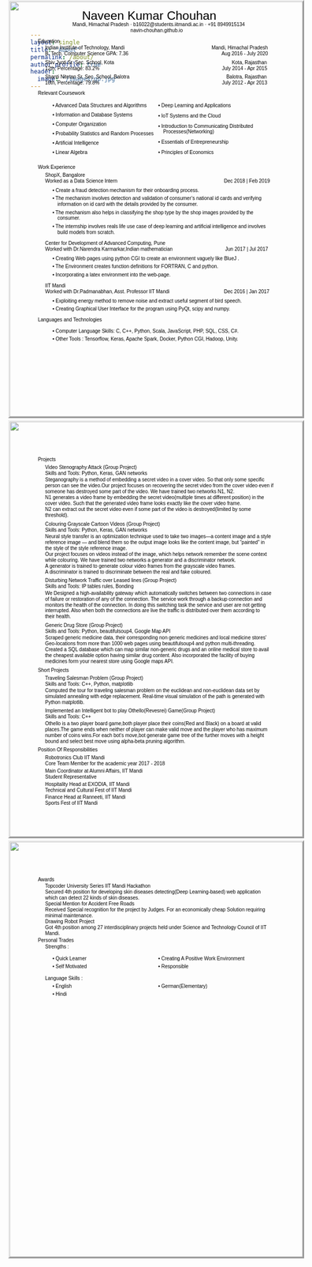 ```yaml
---
layout: single
title: "About"
permalink: /about/
author_profile: true
header:
  image: "/images/gp.jpg"
---
```

<html>
<head><meta http-equiv=Content-Type content="text/html; charset=UTF-8">
<style type="text/css">
<!--
span.cls_002{font-family:Arial,serif;font-size:24.8px;color:rgb(0,0,0);font-weight:normal;font-style:normal;text-decoration: none}
div.cls_002{font-family:Arial,serif;font-size:24.8px;color:rgb(0,0,0);font-weight:normal;font-style:normal;text-decoration: none}
span.cls_003{font-family:Arial,serif;font-size:10.0px;color:rgb(0,0,0);font-weight:normal;font-style:normal;text-decoration: none}
div.cls_003{font-family:Arial,serif;font-size:10.0px;color:rgb(0,0,0);font-weight:normal;font-style:normal;text-decoration: none}
-->
</style>
<script type="text/javascript" src="a4390008-aa16-11e9-9d71-0cc47a792c0a_id_a4390008-aa16-11e9-9d71-0cc47a792c0a_files/wz_jsgraphics.js"></script>
</head>
<body>
<div style="position:absolute;left:50%;margin-left:-297px;top:0px;width:595px;height:841px;border-style:outset;overflow:hidden">
<div style="position:absolute;left:0px;top:0px">
<img src="a4390008-aa16-11e9-9d71-0cc47a792c0a_id_a4390008-aa16-11e9-9d71-0cc47a792c0a_files/background1.jpg" width=595 height=841></div>
<div style="position:absolute;left:146.88px;top:14.57px" class="cls_002"><span class="cls_002">Naveen Kumar Chouhan</span></div>
<div style="position:absolute;left:127.59px;top:41.35px" class="cls_003"><span class="cls_003">Mandi, Himachal Pradesh · b16022@students.iitmandi.ac.in · +91 8949915134</span></div>
<div style="position:absolute;left:245.35px;top:53.31px" class="cls_003"><span class="cls_003">navin-chouhan.github.io</span></div>
<div style="position:absolute;left:57.39px;top:75.23px" class="cls_003"><span class="cls_003">Education</span></div>
<div style="position:absolute;left:72.00px;top:88.18px" class="cls_003"><span class="cls_003">Indian Institute of Technology, Mandi</span></div>
<div style="position:absolute;left:409.89px;top:88.18px" class="cls_003"><span class="cls_003">Mandi, Himachal Pradesh</span></div>
<div style="position:absolute;left:72.00px;top:100.13px" class="cls_003"><span class="cls_003">B. Tech. Computer Science GPA: 7.36</span></div>
<div style="position:absolute;left:430.17px;top:100.13px" class="cls_003"><span class="cls_003">Aug 2016 - July 2020</span></div>
<div style="position:absolute;left:72.00px;top:117.76px" class="cls_003"><span class="cls_003">Shiv Jyoti Sr. Sec. School, Kota</span></div>
<div style="position:absolute;left:451.15px;top:117.76px" class="cls_003"><span class="cls_003">Kota, Rajasthan</span></div>
<div style="position:absolute;left:72.00px;top:129.71px" class="cls_003"><span class="cls_003">12th, Percentage: 83.2%</span></div>
<div style="position:absolute;left:431.25px;top:129.71px" class="cls_003"><span class="cls_003">July 2014 - Apr 2015</span></div>
<div style="position:absolute;left:72.00px;top:147.34px" class="cls_003"><span class="cls_003">Shanti Nitetan Sr. Sec. School, Balotra</span></div>
<div style="position:absolute;left:439.91px;top:147.34px" class="cls_003"><span class="cls_003">Balotra, Rajasthan</span></div>
<div style="position:absolute;left:72.00px;top:159.29px" class="cls_003"><span class="cls_003">10th, Percentage: 79.8%</span></div>
<div style="position:absolute;left:431.25px;top:159.29px" class="cls_003"><span class="cls_003">July 2012 - Apr 2013</span></div>
<div style="position:absolute;left:57.39px;top:179.75px" class="cls_003"><span class="cls_003">Relevant Coursework</span></div>
<div style="position:absolute;left:86.94px;top:204.66px" class="cls_003"><span class="cls_003">• Advanced Data Structures and Algorithms</span></div>
<div style="position:absolute;left:301.78px;top:204.66px" class="cls_003"><span class="cls_003">• Deep Learning and Applications</span></div>
<div style="position:absolute;left:86.94px;top:223.79px" class="cls_003"><span class="cls_003">• Information and Database Systems</span></div>
<div style="position:absolute;left:301.78px;top:225.58px" class="cls_003"><span class="cls_003">• IoT Systems and the Cloud</span></div>
<div style="position:absolute;left:86.94px;top:242.92px" class="cls_003"><span class="cls_003">• Computer Organization</span></div>
<div style="position:absolute;left:301.78px;top:246.50px" class="cls_003"><span class="cls_003">• Introduction to Communicating Distributed</span></div>
<div style="position:absolute;left:311.74px;top:258.46px" class="cls_003"><span class="cls_003">Processes(Networking)</span></div>
<div style="position:absolute;left:86.94px;top:262.04px" class="cls_003"><span class="cls_003">• Probability Statistics and Random Processes</span></div>
<div style="position:absolute;left:86.94px;top:281.17px" class="cls_003"><span class="cls_003">• Artificial Intelligence</span></div>
<div style="position:absolute;left:301.78px;top:279.38px" class="cls_003"><span class="cls_003">• Essentials of Entrepreneurship</span></div>
<div style="position:absolute;left:86.94px;top:300.30px" class="cls_003"><span class="cls_003">• Linear Algebra</span></div>
<div style="position:absolute;left:301.78px;top:300.30px" class="cls_003"><span class="cls_003">• Principles of Economics</span></div>
<div style="position:absolute;left:57.39px;top:329.88px" class="cls_003"><span class="cls_003">Work Experience</span></div>
<div style="position:absolute;left:72.00px;top:345.67px" class="cls_003"><span class="cls_003">ShopX, Bangalore</span></div>
<div style="position:absolute;left:72.00px;top:357.62px" class="cls_003"><span class="cls_003">Worked as a Data Science Intern</span></div>
<div style="position:absolute;left:435.29px;top:357.62px" class="cls_003"><span class="cls_003">Dec 2018 | Feb 2019</span></div>
<div style="position:absolute;left:86.94px;top:376.70px" class="cls_003"><span class="cls_003">• Create a fraud detection mechanism for their onboarding process.</span></div>
<div style="position:absolute;left:86.94px;top:393.14px" class="cls_003"><span class="cls_003">• The mechanism involves detection and validation of consumer’s national id cards and verifying</span></div>
<div style="position:absolute;left:96.91px;top:405.10px" class="cls_003"><span class="cls_003">information on id card with the details provided by the consumer.</span></div>
<div style="position:absolute;left:86.94px;top:421.54px" class="cls_003"><span class="cls_003">• The mechanism also helps in classifying the shop type by the shop images provided by the</span></div>
<div style="position:absolute;left:96.91px;top:433.49px" class="cls_003"><span class="cls_003">consumer.</span></div>
<div style="position:absolute;left:86.94px;top:449.93px" class="cls_003"><span class="cls_003">• The internship involves reals life use case of deep learning and artificial intelligence and involves</span></div>
<div style="position:absolute;left:96.91px;top:461.89px" class="cls_003"><span class="cls_003">build models from scratch.</span></div>
<div style="position:absolute;left:72.00px;top:483.80px" class="cls_003"><span class="cls_003">Center for Development of Advanced Computing, Pune</span></div>
<div style="position:absolute;left:72.00px;top:495.76px" class="cls_003"><span class="cls_003">Worked with Dr.Narendra Karmarkar,Indian mathematician</span></div>
<div style="position:absolute;left:437.78px;top:495.76px" class="cls_003"><span class="cls_003">Jun 2017 | Jul 2017</span></div>
<div style="position:absolute;left:86.94px;top:514.84px" class="cls_003"><span class="cls_003">• Creating Web pages using python CGI to create an environment vaguely like BlueJ .</span></div>
<div style="position:absolute;left:86.94px;top:531.28px" class="cls_003"><span class="cls_003">• The Environment creates function definitions for FORTRAN, C and python.</span></div>
<div style="position:absolute;left:86.94px;top:547.72px" class="cls_003"><span class="cls_003">• Incorporating a latex environment into the web-page.</span></div>
<div style="position:absolute;left:72.00px;top:569.64px" class="cls_003"><span class="cls_003">IIT Mandi</span></div>
<div style="position:absolute;left:72.00px;top:581.59px" class="cls_003"><span class="cls_003">Worked with Dr.Padmanabhan, Asst. Professor IIT Mandi</span></div>
<div style="position:absolute;left:435.29px;top:581.59px" class="cls_003"><span class="cls_003">Dec 2016 | Jan 2017</span></div>
<div style="position:absolute;left:86.94px;top:600.67px" class="cls_003"><span class="cls_003">• Exploiting energy method to remove noise and extract useful segment of bird speech.</span></div>
<div style="position:absolute;left:86.94px;top:617.11px" class="cls_003"><span class="cls_003">• Creating Graphical User Interface for the program using PyQt, scipy and numpy.</span></div>
<div style="position:absolute;left:57.39px;top:639.03px" class="cls_003"><span class="cls_003">Languages and Technologies</span></div>
<div style="position:absolute;left:86.94px;top:661.94px" class="cls_003"><span class="cls_003">• Computer Language Skills: C, C++, Python, Scala, JavaScript, PHP, SQL, CSS, C#.</span></div>
<div style="position:absolute;left:86.94px;top:678.38px" class="cls_003"><span class="cls_003">• Other Tools : Tensorflow, Keras, Apache Spark, Docker, Python CGI, Hadoop, Unity.</span></div>
</div>
<div style="position:absolute;left:50%;margin-left:-297px;top:851px;width:595px;height:841px;border-style:outset;overflow:hidden">
<div style="position:absolute;left:0px;top:0px">
<img src="a4390008-aa16-11e9-9d71-0cc47a792c0a_id_a4390008-aa16-11e9-9d71-0cc47a792c0a_files/background2.jpg" width=595 height=841></div>
<div style="position:absolute;left:57.39px;top:71.11px" class="cls_003"><span class="cls_003">Projects</span></div>
<div style="position:absolute;left:72.00px;top:86.90px" class="cls_003"><span class="cls_003">Video Stenography Attack (Group Project)</span></div>
<div style="position:absolute;left:72.00px;top:98.85px" class="cls_003"><span class="cls_003">Skills and Tools: Python, Keras, GAN networks</span></div>
<div style="position:absolute;left:72.00px;top:112.22px" class="cls_003"><span class="cls_003">Steganography is a method of embedding a secret video in a cover video. So that only some specific</span></div>
<div style="position:absolute;left:72.00px;top:124.18px" class="cls_003"><span class="cls_003">person can see the video.Our project focuses on recovering the secret video from the cover video even if</span></div>
<div style="position:absolute;left:72.00px;top:136.13px" class="cls_003"><span class="cls_003">someone has destroyed some part of the video. We have trained two networks N1, N2.</span></div>
<div style="position:absolute;left:72.00px;top:148.09px" class="cls_003"><span class="cls_003">N1 generates a video frame by embedding the secret video(multiple times at different position) in the</span></div>
<div style="position:absolute;left:72.00px;top:160.04px" class="cls_003"><span class="cls_003">cover video. Such that the generated video frame looks exactly like the cover video frame.</span></div>
<div style="position:absolute;left:72.00px;top:172.00px" class="cls_003"><span class="cls_003">N2 can extract out the secret video even if some part of the video is destroyed(limited by some</span></div>
<div style="position:absolute;left:72.00px;top:183.96px" class="cls_003"><span class="cls_003">threshold).</span></div>
<div style="position:absolute;left:72.00px;top:201.58px" class="cls_003"><span class="cls_003">Colouring Grayscale Cartoon Videos (Group Project)</span></div>
<div style="position:absolute;left:72.00px;top:213.53px" class="cls_003"><span class="cls_003">Skills and Tools: Python, Keras, GAN networks</span></div>
<div style="position:absolute;left:72.00px;top:226.91px" class="cls_003"><span class="cls_003">Neural style transfer is an optimization technique used to take two images—a content image and a style</span></div>
<div style="position:absolute;left:72.00px;top:238.86px" class="cls_003"><span class="cls_003">reference image — and blend them so the output image looks like the content image, but “painted” in</span></div>
<div style="position:absolute;left:72.00px;top:250.82px" class="cls_003"><span class="cls_003">the style of the style reference image.</span></div>
<div style="position:absolute;left:72.00px;top:262.77px" class="cls_003"><span class="cls_003">Our project focuses on videos instead of the image, which helps network remember the scene context</span></div>
<div style="position:absolute;left:72.00px;top:274.73px" class="cls_003"><span class="cls_003">while colouring. We have trained two networks a generator and a discriminator network.</span></div>
<div style="position:absolute;left:72.00px;top:286.68px" class="cls_003"><span class="cls_003">A generator is trained to generate colour video frames from the grayscale video frames.</span></div>
<div style="position:absolute;left:72.00px;top:298.64px" class="cls_003"><span class="cls_003">A discriminator is trained to discriminate between the real and fake coloured.</span></div>
<div style="position:absolute;left:72.00px;top:316.26px" class="cls_003"><span class="cls_003">Disturbing Network Traffic over Leased lines (Group Project)</span></div>
<div style="position:absolute;left:72.00px;top:328.22px" class="cls_003"><span class="cls_003">Skills and Tools: IP tables rules, Bonding</span></div>
<div style="position:absolute;left:72.00px;top:341.59px" class="cls_003"><span class="cls_003">We Designed a high-availability gateway which automatically switches between two connections in case</span></div>
<div style="position:absolute;left:72.00px;top:353.55px" class="cls_003"><span class="cls_003">of failure or restoration of any of the connection. The service work through a backup connection and</span></div>
<div style="position:absolute;left:72.00px;top:365.50px" class="cls_003"><span class="cls_003">monitors the health of the connection. In doing this switching task the service and user are not getting</span></div>
<div style="position:absolute;left:72.00px;top:377.46px" class="cls_003"><span class="cls_003">interrupted. Also when both the connections are live the traffic is distributed over them according to</span></div>
<div style="position:absolute;left:72.00px;top:389.41px" class="cls_003"><span class="cls_003">their health.</span></div>
<div style="position:absolute;left:72.00px;top:407.04px" class="cls_003"><span class="cls_003">Generic Drug Store (Group Project)</span></div>
<div style="position:absolute;left:72.00px;top:418.99px" class="cls_003"><span class="cls_003">Skills and Tools: Python, beautifulsoup4, Google Map API</span></div>
<div style="position:absolute;left:72.00px;top:432.36px" class="cls_003"><span class="cls_003">Scraped generic medicine data, their corresponding non generic medicines and local medicine stores’</span></div>
<div style="position:absolute;left:72.00px;top:444.32px" class="cls_003"><span class="cls_003">Geo-locations from more than 1000 web pages using beautifulsoup4 and python multi-threading.</span></div>
<div style="position:absolute;left:72.00px;top:456.27px" class="cls_003"><span class="cls_003">Created a SQL database which can map similar non-generic drugs and an online medical store to avail</span></div>
<div style="position:absolute;left:72.00px;top:468.23px" class="cls_003"><span class="cls_003">the cheapest available option having similar drug content. Also incorporated the facility of buying</span></div>
<div style="position:absolute;left:72.00px;top:480.18px" class="cls_003"><span class="cls_003">medicines form your nearest store using Google maps API.</span></div>
<div style="position:absolute;left:57.39px;top:497.81px" class="cls_003"><span class="cls_003">Short Projects</span></div>
<div style="position:absolute;left:72.00px;top:513.59px" class="cls_003"><span class="cls_003">Traveling Salesman Problem (Group Project)</span></div>
<div style="position:absolute;left:72.00px;top:525.55px" class="cls_003"><span class="cls_003">Skills and Tools: C++, Python, matplotlib</span></div>
<div style="position:absolute;left:72.00px;top:538.92px" class="cls_003"><span class="cls_003">Computed the tour for traveling salesman problem on the euclidean and non-euclidean data set by</span></div>
<div style="position:absolute;left:72.00px;top:550.88px" class="cls_003"><span class="cls_003">simulated annealing with edge replacement. Real-time visual simulation of the path is generated with</span></div>
<div style="position:absolute;left:72.00px;top:562.83px" class="cls_003"><span class="cls_003">Python matplotlib.</span></div>
<div style="position:absolute;left:72.00px;top:580.46px" class="cls_003"><span class="cls_003">Implemented an Intelligent bot to play Othello(Revesrei) Game(Group Project)</span></div>
<div style="position:absolute;left:72.00px;top:592.41px" class="cls_003"><span class="cls_003">Skills and Tools: C++</span></div>
<div style="position:absolute;left:72.00px;top:605.78px" class="cls_003"><span class="cls_003">Othello is a two player board game,both player place their coins(Red and Black) on a board at valid</span></div>
<div style="position:absolute;left:72.00px;top:617.74px" class="cls_003"><span class="cls_003">places.The game ends when neither of player can make valid move and the player who has maximum</span></div>
<div style="position:absolute;left:72.00px;top:629.69px" class="cls_003"><span class="cls_003">number of coins wins.For each bot’s move,bot generate game tree of the further moves with a height</span></div>
<div style="position:absolute;left:72.00px;top:641.65px" class="cls_003"><span class="cls_003">bound and select best move using alpha-beta pruning algorithm.</span></div>
<div style="position:absolute;left:57.39px;top:659.27px" class="cls_003"><span class="cls_003">Position Of Responsibilities</span></div>
<div style="position:absolute;left:72.00px;top:675.06px" class="cls_003"><span class="cls_003">Robotronics Club IIT Mandi</span></div>
<div style="position:absolute;left:72.00px;top:687.02px" class="cls_003"><span class="cls_003">Core Team Member for the academic year 2017 - 2018</span></div>
<div style="position:absolute;left:72.00px;top:701.81px" class="cls_003"><span class="cls_003">Main Coordinator at Alumni Affairs, IIT Mandi</span></div>
<div style="position:absolute;left:72.00px;top:713.76px" class="cls_003"><span class="cls_003">Student Representative</span></div>
<div style="position:absolute;left:72.00px;top:728.55px" class="cls_003"><span class="cls_003">Hospitality Head at EXODIA, IIT Mandi</span></div>
<div style="position:absolute;left:72.00px;top:740.51px" class="cls_003"><span class="cls_003">Technical and Cultural Fest of IIT Mandi</span></div>
<div style="position:absolute;left:72.00px;top:755.30px" class="cls_003"><span class="cls_003">Finance Head at Ranneeti, IIT Mandi</span></div>
<div style="position:absolute;left:72.00px;top:767.25px" class="cls_003"><span class="cls_003">Sports Fest of IIT Mandi</span></div>
</div>
<div style="position:absolute;left:50%;margin-left:-297px;top:1702px;width:595px;height:841px;border-style:outset;overflow:hidden">
<div style="position:absolute;left:0px;top:0px">
<img src="a4390008-aa16-11e9-9d71-0cc47a792c0a_id_a4390008-aa16-11e9-9d71-0cc47a792c0a_files/background3.jpg" width=595 height=841></div>
<div style="position:absolute;left:57.39px;top:71.11px" class="cls_003"><span class="cls_003">Awards</span></div>
<div style="position:absolute;left:72.00px;top:84.06px" class="cls_003"><span class="cls_003">Topcoder University Series IIT Mandi Hackathon</span></div>
<div style="position:absolute;left:72.00px;top:96.02px" class="cls_003"><span class="cls_003">Secured 4th position for developing skin diseases detecting(Deep Learning-based) web application</span></div>
<div style="position:absolute;left:72.00px;top:107.97px" class="cls_003"><span class="cls_003">which can detect 22 kinds of skin diseases.</span></div>
<div style="position:absolute;left:72.00px;top:119.93px" class="cls_003"><span class="cls_003">Special Mention for Accident Free Roads</span></div>
<div style="position:absolute;left:72.00px;top:131.88px" class="cls_003"><span class="cls_003">Received Special recognition for the project by Judges. For an economically cheap Solution requiring</span></div>
<div style="position:absolute;left:72.00px;top:143.84px" class="cls_003"><span class="cls_003">minimal maintenance.</span></div>
<div style="position:absolute;left:72.00px;top:155.79px" class="cls_003"><span class="cls_003">Drawing Robot Project</span></div>
<div style="position:absolute;left:72.00px;top:167.75px" class="cls_003"><span class="cls_003">Got 4th position among 27 interdisciplinary projects held under Science and Technology Council of IIT</span></div>
<div style="position:absolute;left:72.00px;top:179.70px" class="cls_003"><span class="cls_003">Mandi.</span></div>
<div style="position:absolute;left:57.39px;top:194.49px" class="cls_003"><span class="cls_003">Personal Trades</span></div>
<div style="position:absolute;left:72.00px;top:207.44px" class="cls_003"><span class="cls_003">Strengths :</span></div>
<div style="position:absolute;left:86.94px;top:231.35px" class="cls_003"><span class="cls_003">• Quick Learner</span></div>
<div style="position:absolute;left:301.78px;top:231.35px" class="cls_003"><span class="cls_003">• Creating A Positive Work Environment</span></div>
<div style="position:absolute;left:86.94px;top:247.34px" class="cls_003"><span class="cls_003">• Self Motivated</span></div>
<div style="position:absolute;left:301.78px;top:247.34px" class="cls_003"><span class="cls_003">• Responsible</span></div>
<div style="position:absolute;left:72.00px;top:271.26px" class="cls_003"><span class="cls_003">Language Skills :</span></div>
<div style="position:absolute;left:86.94px;top:286.66px" class="cls_003"><span class="cls_003">• English</span></div>
<div style="position:absolute;left:301.78px;top:286.66px" class="cls_003"><span class="cls_003">• German(Elementary)</span></div>
<div style="position:absolute;left:86.94px;top:302.60px" class="cls_003"><span class="cls_003">• Hindi</span></div>
</div>

</body>
</html>
